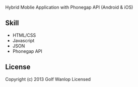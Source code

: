Hybrid Moblie Application with Phonegap API (Android &amp; iOS)

## Skill
- HTML/CSS 
- Javascript
- JSON 
- Phonegap API

## License
Copyright (c) 2013 Golf Wanlop Licensed 
